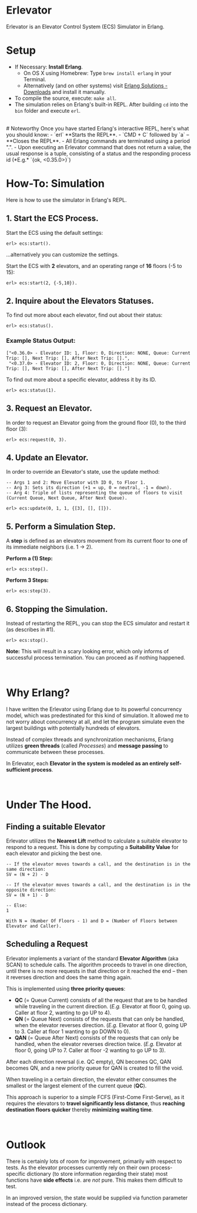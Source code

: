 # Erlevator
Erlevator is an Elevator Control System (ECS) Simulator in Erlang.

# Setup
- If Necessary: **Install Erlang**.
	- On OS X using Homebrew: Type `brew install erlang` in your Terminal.
	- Alternatively (and on other systems) visit [Erlang Solutions - Downloads](https://www.erlang-solutions.com/downloads/download-erlang-otp) and install it manually.
- To compile the source, execute: `make all`.
- The simulation relies on Erlang's built-in REPL. After building `cd` into the `bin` folder and execute `erl`.

<br />
# Noteworthy
Once you have started Erlang's interactive REPL, here's what you should know:
- `erl` **Starts the REPL**.
- `CMD + C` followed by `a` – **Closes the REPL**.
- All Erlang commands are terminated using a period ".".
- Upon executing an Erlevator command that does not return a value, the usual response is a tuple, consisting of a status and the responding process id (*E.g.* `{ok, <0.35.0>}`)

<br />

# How-To: Simulation

Here is how to use the simulator in Erlang's REPL.

## 1. Start the ECS Process.
Start the ECS using the default settings:
```
erl> ecs:start().
``` 

…alternatively you can customize the settings.


Start the ECS with **2** elevators, and an operating range of **16** floors (-5 to 15):
```
erl> ecs:start(2, {-5,10}).
```

## 2. Inquire about the Elevators Statuses.
To find out more about each elevator, find out about their status:
```
erl> ecs:status().
```
### Example Status Output:
```
["<0.36.0> - Elevator ID: 1, Floor: 0, Direction: NONE, Queue: Current Trip: [], Next Trip: [], After Next Trip: [].",
 "<0.37.0> - Elevator ID: 2, Floor: 0, Direction: NONE, Queue: Current Trip: [], Next Trip: [], After Next Trip: []."]
```

To find out more about a specific elevator, address it by its ID.

```
erl> ecs:status(1).
```

## 3. Request an Elevator.
In order to request an Elevator going from the ground floor (0), to the third floor (3):
```
erl> ecs:request(0, 3).
```

## 4. Update an Elevator.
In order to override an Elevator's state, use the update method:
```
-- Args 1 and 2: Move Elevator with ID 0, to Floor 1.
-- Arg 3: Sets its direction (+1 = up, 0 = neutral, -1 = down).
-- Arg 4: Triple of lists representing the queue of floors to visit (Current Queue, Next Queue, After Next Queue).

erl> ecs:update(0, 1, 1, {[3], [], []}).
```

## 5. Perform a Simulation Step.
A **step** is defined as an elevators movement from its current floor to one of its immediate neighbors (i.e. 1 -> 2).

**Perform a (1) Step:**
```
erl> ecs:step().
```

**Perform 3 Steps:**

```
erl> ecs:step(3).
```

## 6. Stopping the Simulation.
Instead of restarting the REPL, you can stop the ECS simulator and restart it (as describes in #1).
```
erl> ecs:stop().
```

**Note:** This will result in a scary looking error, which only informs of successful process termination. You can proceed as if nothing happened.

<br />

# Why Erlang?

I have written the Erlevator using Erlang due to its powerful concurrency model, which was predestinated for this kind of simulation. It allowed me to not worry about concurrency at all, and let the program simulate even the largest buildings with potentially hundreds of elevators.

Instead of complex threads and synchronization mechanisms, Erlang utilizes **green threads** (called *Processes*) and **message passing** to communicate between these processes.

In Erlevator, each **Elevator in the system is modeled as an entirely self-sufficient process**.

<br />

# Under The Hood.


## Finding a suitable Elevator

Erlevator utilizes the **Nearest Lift** method to calculate a suitable elevator to respond to a request. This is done by computing a **Suitability Value** for each elevator and picking the best one.


```
-- If the elevator moves towards a call, and the destination is in the same direction:
SV = (N + 2) - D

-- If the elevator moves towards a call, and the destination is in the opposite direction:
SV = (N + 1) - D

-- Else:
1

With N = (Number Of Floors - 1) and D = (Number of Floors between Elevator and Caller).
```

## Scheduling a Request

Erlevator implements a variant of the standard **Elevator Algorithm** (aka SCAN) to schedule calls. The algorithm proceeds to travel in one direction, until there is no more requests in that direction or it reached the end – then it reverses direction and does the same thing again.

This is implemented using **three priority queues**:
- **QC** (= Queue Current) consists of all the request that are to be handled while traveling in the current direction. (*E.g.* Elevator at floor 0, going up. Caller at floor 2, wanting to go UP to 4).
- **QN** (= Queue Next) consists of the requests that can only be handled, when the elevator reverses direction. (*E.g.* Elevator at floor 0, going UP to 3. Caller at floor 1 wanting to go DOWN to 0).
- **QAN** (= Queue After Next) consists of the requests that can only be handled, when the elevator reverses direction twice. (*E.g.* Elevator at floor 0, going UP to 7. Caller at floor -2 wanting to go UP to 3).

After each direction reversal (i.e. QC empty), QN becomes QC, QAN becomes QN, and a new priority queue for QAN is created to fill the void.

When traveling in a certain direction, the elevator either consumes the smallest or the largest element of the current queue (**QC**).

This approach is superior to a simple FCFS (First-Come First-Serve), as it requires the elevators to **travel significantly less distance**, thus **reaching destination floors quicker** thereby **minimizing waiting time**.

<br />

# Outlook
There is certainly lots of room for improvement, primarily with respect to tests. As the elevator processes currently rely on their own process-specific dictionary (to store information regarding their state) most functions have **side effects** i.e. are _not_ pure. This makes them difficult to test.

In an improved version, the state would be supplied via function parameter instead of the process dictionary.
